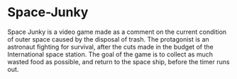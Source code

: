 # Space-Junky
Space Junky is a video game made as a comment on the current condition of outer space caused by the disposal of trash. The protagonist is an astronaut fighting for survival, after the cuts made in the budget of the International space station. The goal of the game is to collect as much wasted food as possible, and return to the space ship, before the timer runs out. 
